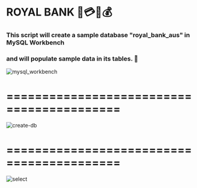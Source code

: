 #  ROYAL BANK 🏦💳💱💰
### This script will create a sample database "royal_bank_aus" in MySQL Workbench
### and will populate sample data in its tables.  🐬
![mysql_workbench](https://github.com/Cappricornia/Royal-Bank-MySQL-Database/assets/90700181/3466744b-dc38-45a9-a1a1-f1d84e71c407)
# ==========================================
![create-db](https://github.com/Cappricornia/Royal-Bank-MySQL-Database/assets/90700181/ce7df816-cda4-4fb6-ae49-cdd40f46e6a4)
# ==========================================
![select](https://github.com/Cappricornia/Royal-Bank-MySQL-Database/assets/90700181/c531c1ae-acd6-489c-9e39-77bd2589222a)
